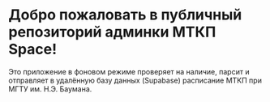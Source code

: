 # Добро пожаловать в публичный репозиторий админки МТКП Space!

Это приложение в фоновом режиме проверяет на наличие, парсит и отправляет в удалённую базу данных (Supabase) расписание МТКП при МГТУ им. Н.Э. Баумана.
